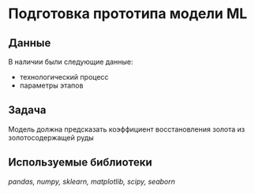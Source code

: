 
# Подготовка прототипа модели ML


## Данные

В наличии были следующие данные:
 - технологический процесс
 - параметры этапов

## Задача

Модель должна предсказать коэффициент восстановления золота из золотосодержащей руды

## Используемые библиотеки
*pandas, numpy, sklearn, matplotlib, scipy, seaborn*
